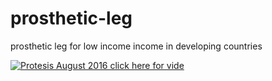 # prosthetic-leg
prosthetic leg for low income income in developing countries



[![Protesis August 2016 click here for vide](https://i.ytimg.com/vi/ycOXtW6hJTM/1.jpg?time=1502308860567)](https://www.youtube.com/watch?v=ycOXtW6hJTM&feature=youtu.be)

